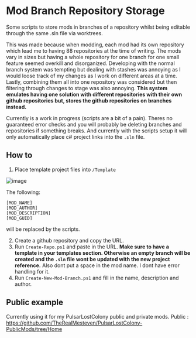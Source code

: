 # Mod Branch Repository Storage
Some scripts to store mods in branches of a repository whilst being editable through the same .sln file via worktrees.

This was made because when modding, each mod had its own repository which lead me to having 88 repositories at the time of writing. The mods vary in sizes but having a whole repository for one branch for one small feature seemed overkill and disorganized. Developing with the normal branch system was tempting but dealing with stashes was annoying as I would loose track of my changes as I work on different areas at a time. Lastly, combining them all into one repository was considered but then filtering through changes to stage was also annoying. **This system emulates having one solution with different repositories with their own github repositories but, stores the github repositories on branches instead.**

Currently is a work in progress (scripts are a bit of a pain). Theres no guaranteed error checks and you will probably be deleting branches and repositories if something breaks.
And currently with the scripts setup it will only automatically place c# project links into the `.sln` file.

## How to
1. Place template project files into `/Template`

![image](https://github.com/user-attachments/assets/6a2e1f74-0522-482b-8ddc-8020d99e69cb)

The following:
```
[MOD_NAME]
[MOD_AUTHOR]
[MOD_DESCRIPTION]
[MOD_GUID]
```
will be replaced by the scripts.

2. Create a github repository and copy the URL.
3. Run `Create-Repo.ps1` and paste in the URL.
**Make sure to have a template in your templates section. Otherwise an empty branch will be created and the `.sln` file wont be updated with the new project reference.**
Also dont put a space in the mod name. I dont have error handling for it.
5. Run `Create-New-Mod-Branch.ps1` and fill in the name, description and author.

## Public example
Currently using it for my PulsarLostColony public and private mods.
Public : https://github.com/TheRealMesteven/PulsarLostColony-PublicMods/tree/Home
